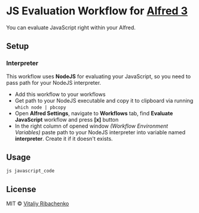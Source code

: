 JS Evaluation Workflow for [Alfred 3](http://www.alfredapp.com)
==============================

You can evaluate JavaScript right within your Alfred.

## Setup

### Interpreter

This workflow uses **NodeJS** for evaluating your JavaScript, so you need to pass path for your NodeJS interpreter.

* Add this workflow to your workflows
* Get path to your NodeJS executable and copy it to clipboard via running `which node | pbcopy`
* Open **Alfred Settings**, navigate to **Workflows** tab, find **Evaluate JavaScript** workflow and press **[x]** button
* In the right column of opened window *(Workflow Environment Variables)* paste path to your NodeJS interpreter into variable named **interpreter**.
Create it if it doesn't exists.

## Usage

`js javascript_code`

## License

MIT © [Vitaliy Ribachenko](http://ribachenko.com)
